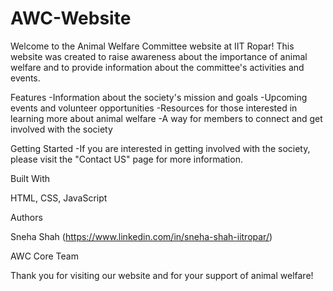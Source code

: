 ﻿# AWC-Website
 
Welcome to the Animal Welfare Committee website at IIT Ropar! This website was created to raise awareness about the importance of animal welfare and to provide information about the committee's activities and events.

Features
  -Information about the society's mission and goals
  -Upcoming events and volunteer opportunities
  -Resources for those interested in learning more about animal welfare
  -A way for members to connect and get involved with the society

Getting Started
  -If you are interested in getting involved with the society, please visit the "Contact US" page for more information.

Built With

HTML, CSS, JavaScript

Authors

Sneha Shah (https://www.linkedin.com/in/sneha-shah-iitropar/)

AWC Core Team


Thank you for visiting our website and for your support of animal welfare!
